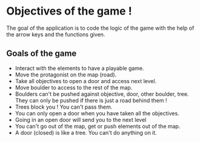 # Objectives of the game !
The goal of the application is to code the logic of the game with the help of the arrow keys and the functions given.

## Goals of the game
- Interact with the elements to have a playable game.
- Move the protagonist on the map (road).
- Take all objectives to open a door and access next level.
- Move boulder to access to the rest of the map.
- Boulders can't be pushed against objective, door, other boulder, tree. They can only be pushed if there is just a road behind them !
- Trees block you ! You can't pass them.
- You can only open a door when you have taken all the objectives.
- Going in an open door will send you to the next level
- You can't go out of the map, get or push elements out of the map.
- A door (closed) is like a tree. You can't do anything on it.
